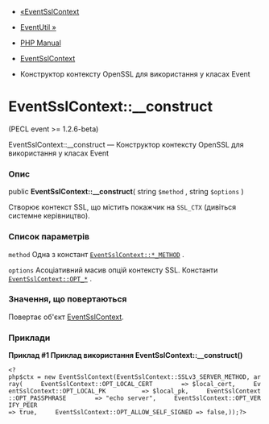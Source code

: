 - [«EventSslContext](class.eventsslcontext.md)
- [EventUtil »](class.eventutil.md)

- [PHP Manual](index.md)
- [EventSslContext](class.eventsslcontext.md)
- Конструктор контексту OpenSSL для використання у класах Event

# EventSslContext::\_\_construct

(PECL event \>= 1.2.6-beta)

EventSslContext::\_\_construct — Конструктор контексту OpenSSL для
використання у класах Event

### Опис

public **EventSslContext::\_\_construct**( string `$method` , string
`$options` )

Створює контекст SSL, що містить покажчик на `SSL_CTX` (дивіться
системне керівництво).

### Список параметрів

`method`
Одна з констант
[`EventSslContext::*_METHOD`](class.eventsslcontext.md#eventsslcontext.constants)
.

`options`
Асоціативний масив опцій контексту SSL. Константи
[`EventSslContext::OPT_*`](class.eventsslcontext.md#eventsslcontext.constants)
.

### Значення, що повертаються

Повертає об'єкт [EventSslContext](class.eventsslcontext.md).

### Приклади

**Приклад #1 Приклад використання **EventSslContext::\_\_construct()****

` <?php$ctx = new EventSslContext(EventSslContext::SSLv3_SERVER_METHOD, array(     EventSslContext::OPT_LOCAL_CERT        => $local_cert,     EventSslContext::OPT_LOCAL_PK          => $local_pk,     EventSslContext::OPT_PASSPHRASE        => "echo server",     EventSslContext::OPT_VERIFY_PEER => true,     EventSslContext::OPT_ALLOW_SELF_SIGNED => false,));?> `
